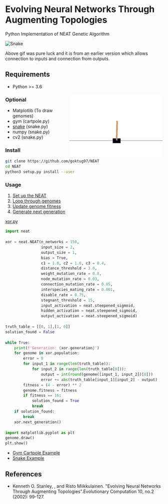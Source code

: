 Evolving Neural Networks Through Augmenting Topologies
=======================================================

Python Implementation of NEAT Genetic Algorithm

![Snake](https://raw.githubusercontent.com/goktug97/NEAT/master/snake.gif)

Above gif was pure luck and it is from an earlier version which allows connection to inputs and connection from outputs.

## Requirements
* Python >= 3.6

<img src="https://github.com/goktug97/NEAT/raw/master/cartpole.gif?raw=true" align="right" width="300" alt="cartpole"/>

### Optional
* Matplotlib (To draw genomes)
* gym (cartpole.py)
* [snake](https://github.com/goktug/PythonSnake) (snake.py)
* numpy (snake.py)
* cv2 (snake.py)

### Install

``` bash
git clone https://github.com/goktug97/NEAT
cd NEAT
python3 setup.py install --user
```

### Usage

1) [Set up the NEAT](https://github.com/goktug97/NEAT/blob/314795bca9db096b2cea31e301646b90b72b784d/xor.py#L7-L21)
2) [Loop through genomes](https://github.com/goktug97/NEAT/blob/314795bca9db096b2cea31e301646b90b72b784d/xor.py#L28)
3) [Update genome fitness](https://github.com/goktug97/NEAT/blob/314795bca9db096b2cea31e301646b90b72b784d/xor.py#L35)
4) [Generate next generation](https://github.com/goktug97/NEAT/blob/314795bca9db096b2cea31e301646b90b72b784d/xor.py#L41)

[xor.py](https://github.com/goktug97/NEAT/blob/master/xor.py)

```python
import neat

xor = neat.NEAT(n_networks = 150,
                input_size = 2,
                output_size = 1,
                bias = True,
                c1 = 1.0, c2 = 1.0, c3 = 0.4,
                distance_threshold = 3.0,
                weight_mutation_rate = 0.8,
                node_mutation_rate = 0.03,
                connection_mutation_rate = 0.05,
                interspecies_mating_rate = 0.001,
                disable_rate = 0.75,
                stegnant_threshold = 15,
                input_activation = neat.steepened_sigmoid,
                hidden_activation = neat.steepened_sigmoid,
                output_activation = neat.steepened_sigmoid)

truth_table = [[0, 1],[1, 0]]
solution_found = False

while True:
    print(f'Generation: {xor.generation}')
    for genome in xor.population:
        error = 0
        for input_1 in range(len(truth_table)):
            for input_2 in range(len(truth_table[0])):
                output = int(round(genome([input_1, input_2])[0]))
                error += abs(truth_table[input_1][input_2] - output)
        fitness = (4 - error) ** 2
        genome.fitness = fitness
        if fitness == 16:
            solution_found = True
            break
    if solution_found:
        break
    xor.next_generation()

import matplotlib.pyplot as plt
genome.draw()
plt.show()
```

* [Gym Cartpole Example](https://github.com/goktug97/NEAT/blob/master/cartpole.py)
* [Snake Example](https://github.com/goktug97/NEAT/blob/master/snakeai.py)


## References
* Kenneth O. Stanley, , and Risto Miikkulainen. "Evolving Neural Networks Through Augmenting Topologies".Evolutionary Computation 10, no.2 (2002): 99-127.
